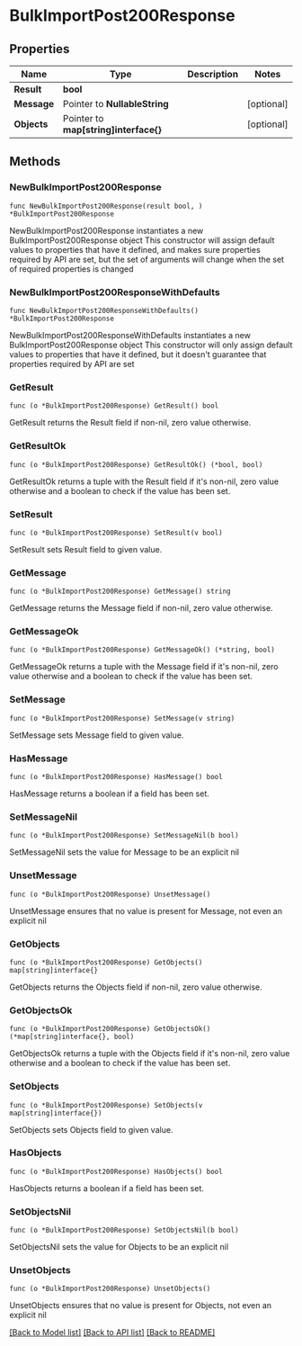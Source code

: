 # BulkImportPost200Response

## Properties

Name | Type | Description | Notes
------------ | ------------- | ------------- | -------------
**Result** | **bool** |  | 
**Message** | Pointer to **NullableString** |  | [optional] 
**Objects** | Pointer to **map[string]interface{}** |  | [optional] 

## Methods

### NewBulkImportPost200Response

`func NewBulkImportPost200Response(result bool, ) *BulkImportPost200Response`

NewBulkImportPost200Response instantiates a new BulkImportPost200Response object
This constructor will assign default values to properties that have it defined,
and makes sure properties required by API are set, but the set of arguments
will change when the set of required properties is changed

### NewBulkImportPost200ResponseWithDefaults

`func NewBulkImportPost200ResponseWithDefaults() *BulkImportPost200Response`

NewBulkImportPost200ResponseWithDefaults instantiates a new BulkImportPost200Response object
This constructor will only assign default values to properties that have it defined,
but it doesn't guarantee that properties required by API are set

### GetResult

`func (o *BulkImportPost200Response) GetResult() bool`

GetResult returns the Result field if non-nil, zero value otherwise.

### GetResultOk

`func (o *BulkImportPost200Response) GetResultOk() (*bool, bool)`

GetResultOk returns a tuple with the Result field if it's non-nil, zero value otherwise
and a boolean to check if the value has been set.

### SetResult

`func (o *BulkImportPost200Response) SetResult(v bool)`

SetResult sets Result field to given value.


### GetMessage

`func (o *BulkImportPost200Response) GetMessage() string`

GetMessage returns the Message field if non-nil, zero value otherwise.

### GetMessageOk

`func (o *BulkImportPost200Response) GetMessageOk() (*string, bool)`

GetMessageOk returns a tuple with the Message field if it's non-nil, zero value otherwise
and a boolean to check if the value has been set.

### SetMessage

`func (o *BulkImportPost200Response) SetMessage(v string)`

SetMessage sets Message field to given value.

### HasMessage

`func (o *BulkImportPost200Response) HasMessage() bool`

HasMessage returns a boolean if a field has been set.

### SetMessageNil

`func (o *BulkImportPost200Response) SetMessageNil(b bool)`

 SetMessageNil sets the value for Message to be an explicit nil

### UnsetMessage
`func (o *BulkImportPost200Response) UnsetMessage()`

UnsetMessage ensures that no value is present for Message, not even an explicit nil
### GetObjects

`func (o *BulkImportPost200Response) GetObjects() map[string]interface{}`

GetObjects returns the Objects field if non-nil, zero value otherwise.

### GetObjectsOk

`func (o *BulkImportPost200Response) GetObjectsOk() (*map[string]interface{}, bool)`

GetObjectsOk returns a tuple with the Objects field if it's non-nil, zero value otherwise
and a boolean to check if the value has been set.

### SetObjects

`func (o *BulkImportPost200Response) SetObjects(v map[string]interface{})`

SetObjects sets Objects field to given value.

### HasObjects

`func (o *BulkImportPost200Response) HasObjects() bool`

HasObjects returns a boolean if a field has been set.

### SetObjectsNil

`func (o *BulkImportPost200Response) SetObjectsNil(b bool)`

 SetObjectsNil sets the value for Objects to be an explicit nil

### UnsetObjects
`func (o *BulkImportPost200Response) UnsetObjects()`

UnsetObjects ensures that no value is present for Objects, not even an explicit nil

[[Back to Model list]](../README.md#documentation-for-models) [[Back to API list]](../README.md#documentation-for-api-endpoints) [[Back to README]](../README.md)


